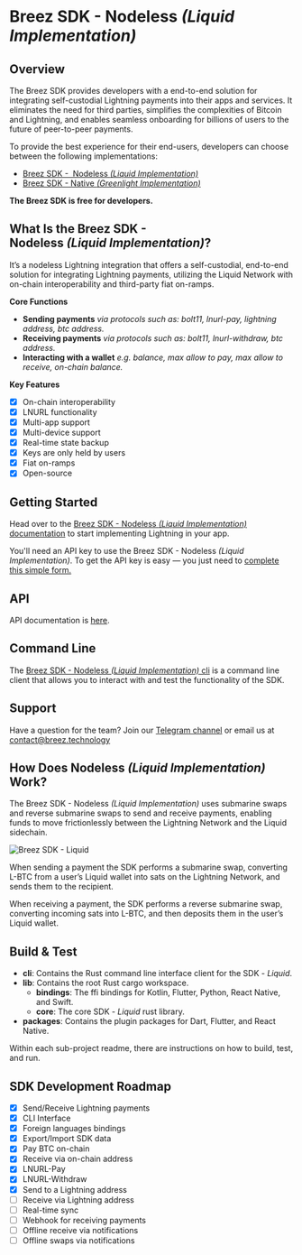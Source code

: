 # Breez SDK - Nodeless *(Liquid Implementation)*

## **Overview**

The Breez SDK provides developers with a end-to-end solution for integrating self-custodial Lightning payments into their apps and services. It eliminates the need for third parties, simplifies the complexities of Bitcoin and Lightning, and enables seamless onboarding for billions of users to the future of peer-to-peer payments.

To provide the best experience for their end-users, developers can choose between the following implementations:

- [Breez SDK -  Nodeless *(Liquid Implementation)*](https://sdk-doc-liquid.breez.technology/)
- [Breez SDK - Native *(Greenlight Implementation)*](https://sdk-doc.breez.technology/)

**The Breez SDK is free for developers.**

## **What Is the Breez SDK - Nodeless *(Liquid Implementation)*?**

It’s a nodeless Lightning integration that offers a self-custodial, end-to-end solution for integrating Lightning payments, utilizing the Liquid Network with on-chain interoperability and third-party fiat on-ramps.

**Core Functions**

- **Sending payments** *via protocols such as: bolt11, lnurl-pay, lightning address, btc address.*
- **Receiving payments** *via protocols such as: bolt11, lnurl-withdraw, btc address.*
- **Interacting with a wallet** *e.g. balance, max allow to pay, max allow to receive, on-chain balance.*

**Key Features**

- [x]  On-chain interoperability
- [x]  LNURL functionality
- [x]  Multi-app support
- [x]  Multi-device support
- [x]  Real-time state backup
- [x]  Keys are only held by users
- [x]  Fiat on-ramps
- [x]  Open-source

## Getting Started 

Head over to the [Breez SDK - Nodeless *(Liquid Implementation)* documentation](https://sdk-doc-liquid.breez.technology/) to start implementing Lightning in your app.

You'll need an API key to use the Breez SDK - Nodeless *(Liquid Implementation)*. To get the API key is easy — you just need to [complete this simple form.](https://breez.technology/request-api-key/#contact-us-form-sdk)

## **API**

API documentation is [here](https://breez.github.io/breez-sdk-liquid/breez_sdk_liquid/).

## **Command Line**

The [Breez SDK - Nodeless *(Liquid Implementation)* cli](https://github.com/breez/breez-sdk-liquid/tree/main/cli) is a command line client that allows you to interact with and test the functionality of the SDK.

## **Support**

Have a question for the team? Join our [Telegram channel](https://t.me/breezsdk) or email us at [contact@breez.technology](mailto:contact@breez.technology) 

## How Does Nodeless *(Liquid Implementation)* Work?

The Breez SDK - Nodeless *(Liquid Implementation)* uses submarine swaps and reverse submarine swaps to send and receive payments, enabling funds to move frictionlessly between the Lightning Network and the Liquid sidechain.

![Breez SDK - Liquid](https://github.com/breez/breez-sdk-liquid-docs/raw/main/src/images/BreezSDK_Liquid.png)

When sending a payment the SDK performs a submarine swap, converting L-BTC from a user’s Liquid wallet into sats on the Lightning Network, and sends them to the recipient.

When receiving a payment, the SDK performs a reverse submarine swap, converting incoming sats into L-BTC, and then deposits them in the user’s Liquid wallet.

## **Build & Test**

- **cli**:  Contains the Rust command line interface client for the SDK - *Liquid*.
- **lib**: Contains the root Rust cargo workspace.
    - **bindings**: The ffi bindings for Kotlin, Flutter, Python, React Native, and Swift.
    - **core**: The core SDK - *Liquid* rust library.
- **packages**: Contains the plugin packages for Dart, Flutter, and React Native.

Within each sub-project readme, there are instructions on how to build, test, and run.

## **SDK Development Roadmap**

- [x]  Send/Receive Lightning payments
- [x]  CLI Interface
- [x]  Foreign languages bindings
- [x]  Export/Import SDK data
- [x]  Pay BTC on-chain
- [x]  Receive via on-chain address
- [x]  LNURL-Pay
- [x]  LNURL-Withdraw
- [x]  Send to a Lightning address
- [ ]  Receive via Lightning address
- [ ]  Real-time sync
- [ ]  Webhook for receiving payments
- [ ]  Offline receive via notifications
- [ ]  Offline swaps via notifications
